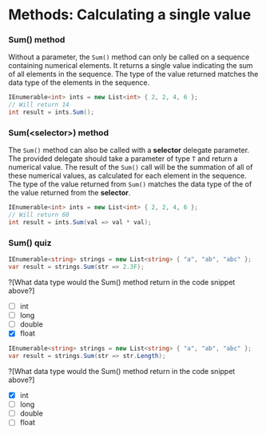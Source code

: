 [//]: # (GENERATED FILE -- DO NOT EDIT)
# Methods: Calculating a single value

### Sum() method
Without a parameter, the `Sum()` method can only be called on a sequence containing numerical elements. It returns a single value indicating the sum of all elements in the sequence. The type of the value returned matches the data type of the elements in the sequence.

```csharp
IEnumerable<int> ints = new List<int> { 2, 2, 4, 6 };
// Will return 14
int result = ints.Sum();
```

### Sum(&lt;selector&gt;) method
The `Sum()` method can also be called with a **selector** delegate parameter. The provided delegate should take a parameter of type `T` and return a numerical value. The result of the `Sum()` call will be the summation of all of these numerical values, as calculated for each element in the sequence. The type of the value returned from `Sum()` matches the data type of the of the value returned from the **selector**.

```csharp
IEnumerable<int> ints = new List<int> { 2, 2, 4, 6 };
// Will return 60
int result = ints.Sum(val => val * val);
```

### Sum() quiz
```csharp
IEnumerable<string> strings = new List<string> { "a", "ab", "abc" };
var result = strings.Sum(str => 2.3F);
```
?[What data type would the Sum() method return in the code snippet above?]
 - [ ] int
 - [ ] long
 - [ ] double
 - [x] float

```csharp
IEnumerable<string> strings = new List<string> { "a", "ab", "abc" };
var result = strings.Sum(str => str.Length);
```
?[What data type would the Sum() method return in the code snippet above?]
 - [x] int
 - [ ] long
 - [ ] double
 - [ ] float
